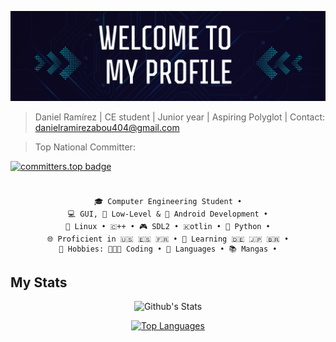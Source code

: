 ![Banner image](banner.png)

> Daniel Ramírez | CE student | Junior year | Aspiring Polyglot | Contact: danielramirezabou404@gmail.com

> Top National Committer:

[![committers.top badge](https://user-badge.committers.top/venezuela/DanielRamirez404.svg)](https://user-badge.committers.top/venezuela/DanielRamirez404) 

#

<div align="center">


```
🎓 Computer Engineering Student •
💻 GUI, 🔧 Low-Level & 📱 Android Development •
🐧 Linux • 🇨++ • 🎮 SDL2 • 🇰otlin • 🐍 Python •
🌐 Proficient in 🇺🇸 🇪🇸 🇫🇷 • 📖 Learning 🇩🇪 🇯🇵 🇧🇷 •
🤍 Hobbies: 👨🏻‍💻 Coding • 💬 Languages • 📚 Mangas •
```

</div>

## My Stats

<div align="center">

![Github's Stats](https://github-readme-stats.vercel.app/api?username=DanielRamirez404&show_icons=true&title_color=22abf0&icon_color=22abf0&text_color=9f9f9f&bg_color=151515)

[![Top Languages](https://github-readme-stats.vercel.app/api/top-langs/?username=DanielRamirez404)](https://github.com/anuraghazra/github-readme-stats)

</div>
